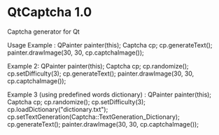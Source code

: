 QtCaptcha 1.0
=========

Captcha generator for Qt

Usage Example : 
  QPainter painter(this);
	Captcha cp;
	cp.generateText();
	painter.drawImage(30, 30, cp.captchaImage());
	
Example 2:
  QPainter painter(this);
	Captcha cp;
	cp.randomize();
  cp.setDifficulty(3);
	cp.generateText();
	painter.drawImage(30, 30, cp.captchaImage());

Example 3 (using predefined words dictionary) : 
  QPainter painter(this);
	Captcha cp;
	cp.randomize();
  cp.setDifficulty(3);
	cp.loadDictionary("dictionary.txt");
	cp.setTextGeneration(Captcha::TextGeneration_Dictionary);
	cp.generateText();
	painter.drawImage(30, 30, cp.captchaImage());
